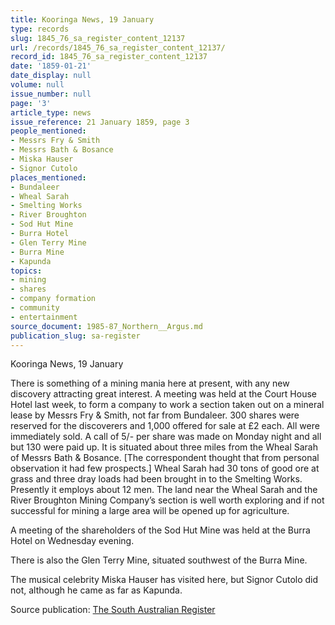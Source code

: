 ```yaml
---
title: Kooringa News, 19 January
type: records
slug: 1845_76_sa_register_content_12137
url: /records/1845_76_sa_register_content_12137/
record_id: 1845_76_sa_register_content_12137
date: '1859-01-21'
date_display: null
volume: null
issue_number: null
page: '3'
article_type: news
issue_reference: 21 January 1859, page 3
people_mentioned:
- Messrs Fry & Smith
- Messrs Bath & Bosance
- Miska Hauser
- Signor Cutolo
places_mentioned:
- Bundaleer
- Wheal Sarah
- Smelting Works
- River Broughton
- Sod Hut Mine
- Burra Hotel
- Glen Terry Mine
- Burra Mine
- Kapunda
topics:
- mining
- shares
- company formation
- community
- entertainment
source_document: 1985-87_Northern__Argus.md
publication_slug: sa-register
---
```


Kooringa News, 19 January

There is something of a mining mania here at present, with any new discovery attracting great interest.  A meeting was held at the Court House Hotel last week, to form a company to work a section taken out on a mineral lease by Messrs Fry & Smith, not far from Bundaleer.  300 shares were reserved for the discoverers and 1,000 offered for sale at £2 each.  All were immediately sold.  A call of 5/- per share was made on Monday night and all but 130 were paid up.  It is situated about three miles from the Wheal Sarah of Messrs Bath & Bosance.  [The correspondent thought that from personal observation it had few prospects.]  Wheal Sarah had 30 tons of good ore at grass and three dray loads had been brought in to the Smelting Works.  Presently it employs about 12 men.  The land near the Wheal Sarah and the River Broughton Mining Company’s section is well worth exploring and if not successful for mining a large area will be opened up for agriculture.

A meeting of the shareholders of the Sod Hut Mine was held at the Burra Hotel on Wednesday evening.

There is also the Glen Terry Mine, situated southwest of the Burra Mine.

The musical celebrity Miska Hauser has visited here, but Signor Cutolo did not, although he came as far as Kapunda.

Source publication: [The South Australian Register](/publications/sa-register/)
